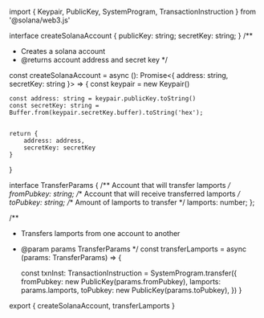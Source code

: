 import { Keypair, PublicKey, SystemProgram, TransactionInstruction } from '@solana/web3.js'


interface createSolanaAccount {
    publicKey: string;
    secretKey: string;
}
/**
 * Creates a solana account
 * @returns account address and secret key
 */

const createSolanaAccount = async (): Promise<{ address: string, secretKey: string }> => {
    const keypair = new Keypair()

    const address: string = keypair.publicKey.toString()
    const secretKey: string = Buffer.from(keypair.secretKey.buffer).toString('hex');


    return {
        address: address,
        secretKey: secretKey
    }

}

interface TransferParams {
    /** Account that will transfer lamports */
    fromPubkey: string;
    /** Account that will receive transferred lamports */
    toPubkey: string;
    /** Amount of lamports to transfer */
    lamports: number;
};

/**
 *  Transfers lamports from one account to another
 * @param params TransferParams
 */
const transferLamports = async (params: TransferParams) => {

    const txnInst: TransactionInstruction = SystemProgram.transfer({
        fromPubkey: new PublicKey(params.fromPubkey),
        lamports: params.lamports,
        toPubkey: new PublicKey(params.toPubkey),
    })
}

export { createSolanaAccount, transferLamports }
